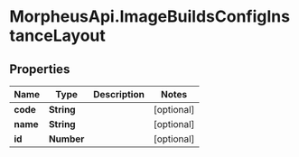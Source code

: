 # MorpheusApi.ImageBuildsConfigInstanceLayout

## Properties

Name | Type | Description | Notes
------------ | ------------- | ------------- | -------------
**code** | **String** |  | [optional] 
**name** | **String** |  | [optional] 
**id** | **Number** |  | [optional] 


